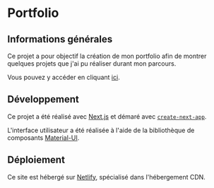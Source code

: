 # Portfolio

## Informations générales

Ce projet a pour objectif la création de mon portfolio afin de montrer quelques projets que j'ai pu
réaliser durant mon parcours.

Vous pouvez y accéder en cliquant [ici](https://pierregiraud.netlify.app/).

## Développement

Ce projet a été réalisé avec [Next.js](https://nextjs.org/) et démaré avec [`create-next-app`](https://github.com/vercel/next.js/tree/canary/packages/create-next-app).

L'interface utilisateur a été réalisée à l'aide de la bibliothèque de composants [Material-UI](https://material-ui.com/).

## Déploiement

Ce site est hébergé sur [Netlify](https://www.netlify.com/), spécialisé dans l'hébergement CDN.